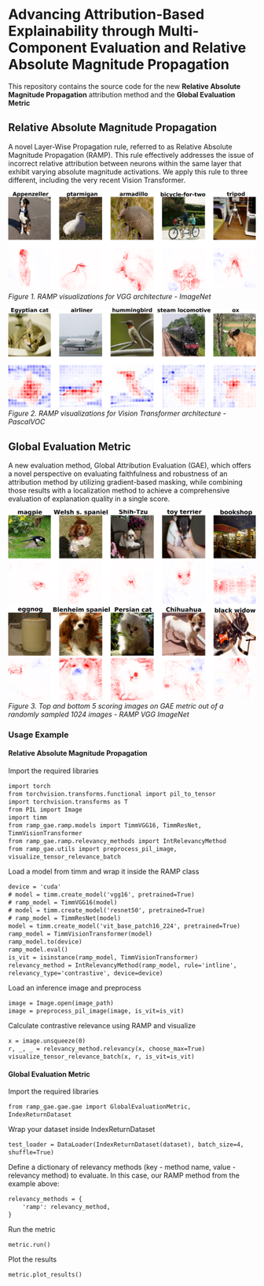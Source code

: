 # Advancing Attribution-Based Explainability through Multi-Component Evaluation and Relative Absolute Magnitude Propagation

This repository contains the source code for the new __Relative Absolute Magnitude Propagation__ attribution method and the __Global Evaluation Metric__

## Relative Absolute Magnitude Propagation

A novel Layer-Wise Propagation rule, referred to as Relative Absolute Magnitude Propagation (RAMP). This rule effectively addresses the issue of incorrect relative attribution between neurons within the same layer that exhibit varying absolute magnitude activations. We apply this rule to three different, including the very recent Vision Transformer.

![Alt text](images/image-1.png)
*Figure 1. RAMP visualizations for VGG architecture - ImageNet*

![Alt text](images/image-2.png)
*Figure 2. RAMP visualizations for Vision Transformer architecture - PascalVOC*

## Global Evaluation Metric

A new evaluation method, Global Attribution Evaluation (GAE), which offers a novel perspective on evaluating faithfulness and robustness of an attribution method by utilizing gradient-based masking, while combining those results with a localization method to achieve a comprehensive evaluation of explanation quality in a single score.

![Alt text](images/image-4.png)
*Figure 3. Top and bottom 5 scoring images on GAE metric out of a randomly sampled 1024 images - RAMP VGG ImageNet*

### Usage Example
#### Relative Absolute Magnitude Propagation
Import the required libraries
```
import torch
from torchvision.transforms.functional import pil_to_tensor
import torchvision.transforms as T
from PIL import Image
import timm
from ramp_gae.ramp.models import TimmVGG16, TimmResNet, TimmVisionTransformer
from ramp_gae.ramp.relevancy_methods import IntRelevancyMethod
from ramp_gae.utils import preprocess_pil_image, visualize_tensor_relevance_batch
```
Load a model from timm and wrap it inside the RAMP class
```
device = 'cuda'
# model = timm.create_model('vgg16', pretrained=True)
# ramp_model = TimmVGG16(model)
# model = timm.create_model('resnet50', pretrained=True)
# ramp_model = TimmResNet(model)
model = timm.create_model('vit_base_patch16_224', pretrained=True)
ramp_model = TimmVisionTransformer(model)
ramp_model.to(device)
ramp_model.eval()
is_vit = isinstance(ramp_model, TimmVisionTransformer)
relevancy_method = IntRelevancyMethod(ramp_model, rule='intline', relevancy_type='contrastive', device=device)
```
Load an inference image and preprocess
```
image = Image.open(image_path)
image = preprocess_pil_image(image, is_vit=is_vit)
```
Calculate contrastive relevance using RAMP and visualize
```
x = image.unsqueeze(0)
r, _, _ = relevancy_method.relevancy(x, choose_max=True)
visualize_tensor_relevance_batch(x, r, is_vit=is_vit)
```

#### Global Evaluation Metric
Import the required libraries
```
from ramp_gae.gae.gae import GlobalEvaluationMetric, IndexReturnDataset
```
Wrap your dataset inside IndexReturnDataset
```
test_loader = DataLoader(IndexReturnDataset(dataset), batch_size=4, shuffle=True)
```
Define a dictionary of relevancy methods (key - method name, value - relevancy method) to evaluate.
In this case, our RAMP method from the example above:
```
relevancy_methods = {
    'ramp': relevancy_method,
}
```
Run the metric
```
metric.run()
```
Plot the results
```
metric.plot_results()
```